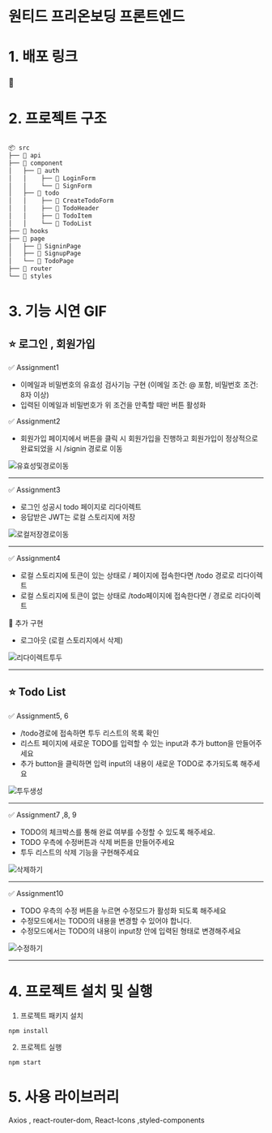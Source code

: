 # 원티드 프리온보딩 프론트엔드

# 1. 배포 링크

### 📌

# 2. 프로젝트 구조

```bash

📦 src
├── 📂 api
├── 📂 component
│   ├── 📂 auth
│   │    ├── 📄 LoginForm
│   │    └── 📄 SignForm
│   ├── 📂 todo
│   │    ├── 📄 CreateTodoForm
│   │    ├── 📄 TodoHeader
│   │    ├── 📄 TodoItem
│   │    └── 📄 TodoList
├── 📂 hooks
├── 📂 page
│   ├── 📄 SigninPage
│   ├── 📄 SignupPage
│   └── 📄 TodoPage
├── 📂 router
└── 📂 styles

```

# 3. 기능 시연 GIF

## ⭐️ 로그인 , 회원가입

✅ Assignment1

- 이메일과 비밀번호의 유효성 검사기능 구현 (이메일 조건: @ 포함, 비밀번호 조건: 8자 이상)
- 입력된 이메일과 비밀번호가 위 조건을 만족할 때만 버튼 활성화

✅ Assignment2

- 회원가입 페이지에서 버튼을 클릭 시 회원가입을 진행하고 회원가입이 정상적으로 완료되었을 시 /signin 경로로 이동

![유효성및경로이동](https://user-images.githubusercontent.com/123337284/218354268-a71b0e1a-dd2b-47b3-b4e2-18495b935813.gif)

---

✅ Assignment3

- 로그인 성공시 todo 페이지로 리다이렉트
- 응답받은 JWT는 로컬 스토리지에 저장

![로컬저장경로이동](https://user-images.githubusercontent.com/123337284/218354276-072a06d6-6d2e-4ab2-8757-ada943be6338.gif)

---

✅ Assignment4

- 로컬 스토리지에 토큰이 있는 상태로 / 페이지에 접속한다면 /todo 경로로 리다이렉트
- 로컬 스토리지에 토큰이 없는 상태로 /todo페이지에 접속한다면 / 경로로 리다이렉트

📌 추가 구현

- 로그아웃 (로컬 스토리지에서 삭제)

![리다이렉트투두](https://user-images.githubusercontent.com/123337284/218355463-35f7744c-645d-4ace-885d-f6ff8e0b962b.gif)

---

## ⭐️ Todo List

✅ Assignment5, 6

- /todo경로에 접속하면 투두 리스트의 목록 확인
- 리스트 페이지에 새로운 TODO를 입력할 수 있는 input과 추가 button을 만들어주세요
- 추가 button을 클릭하면 입력 input의 내용이 새로운 TODO로 추가되도록 해주세요

![투두생성](https://user-images.githubusercontent.com/123337284/218357429-07404b84-f035-4495-b6be-c751e835e619.gif)

---

✅ Assignment7 ,8, 9

- TODO의 체크박스를 통해 완료 여부를 수정할 수 있도록 해주세요.
- TODO 우측에 수정버튼과 삭제 버튼을 만들어주세요
- 투두 리스트의 삭제 기능을 구현해주세요

![삭제하기](https://user-images.githubusercontent.com/123337284/218357452-fd53e25b-0e93-4ef2-9891-170ec603eef2.gif)

---

✅ Assignment10

- TODO 우측의 수정 버튼을 누르면 수정모드가 활성화 되도록 해주세요
- 수정모드에서는 TODO의 내용을 변경할 수 있어야 합니다.
- 수정모드에서는 TODO의 내용이 input창 안에 입력된 형태로 변경해주세요

![수정하기](https://user-images.githubusercontent.com/123337284/218357441-49b4e181-77f6-4f0d-a782-19ed0bffd56f.gif)

---

# 4. 프로젝트 설치 및 실행

1. 프로젝트 패키지 설치

```
npm install
```

2. 프로젝트 실행

```
npm start
```

# 5. 사용 라이브러리

Axios
, react-router-dom,
React-Icons ,styled-components
